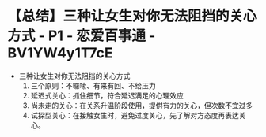 # 【总结】三种让女生对你无法阻挡的关心方式 - P1 - 恋爱百事通 - BV1YW4y1T7cE

-   三种让女生对你无法阻挡的关心方式
    1.  三个原则：不囉嗦、有来有回、不给压力
    2.  延迟式关心：抓住细节，符合延迟满足的心理效应
    3.  尚未走的关心：在关系升温阶段使用，提供有力的关心，但次数不宜过多
    4.  试探型关心：在接触女生时，避免过度关心，先了解对方态度再表达关心。